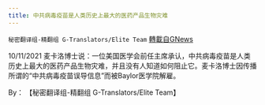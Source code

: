 ```yaml
---
title: 中共病毒疫苗是人类历史上最大的医药产品生物灾难
---
```

`秘密翻译组-精翻组 G-Translators/Elite Team` [轉載自GNews](https://gnews.org/zh-hans/1589011/)

10/11/2021 麦卡洛博士说：一位美国医学会前任主席承认，中共病毒疫苗是人类历史上最大的医药产品生物灾难，并且没有人知道如何阻止它。麦卡洛博士因传播所谓的“中共病毒疫苗误导信息”而被Baylor医学院解雇。

By： 【秘密翻译组-精翻组 G-Translators/Elite Team】
